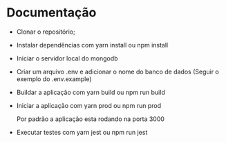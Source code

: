 # Documentação

* Clonar o repositório;

* Instalar dependências com yarn install ou npm install

* Iniciar o servidor local do mongodb

* Criar um arquivo .env e adicionar o nome do banco de dados (Seguir o exemplo do .env.example)

* Buildar a aplicação com yarn build ou npm run build

* Iniciar a aplicação com yarn prod ou npm run prod

    Por padrão a aplicação esta rodando na porta 3000

* Executar testes com yarn jest ou npm run jest